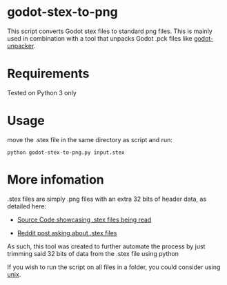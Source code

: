 # godot-stex-to-png

This script converts Godot stex files to standard png files. This is mainly used in combination with a tool that unpacks Godot .pck files 
like [godot-unpacker](https://github.com/tehskai/godot-unpacker).

# Requirements
Tested on Python 3 only

# Usage 
move the .stex file in the same directory as script and run:
```
python godot-stex-to-png.py input.stex
```

# More infomation
.stex files are simply .png files with an extra 32 bits of header data, as detailed here:

- [Source Code showcasing .stex files being read](https://github.com/godotengine/godot/blob/master/editor/import/resource_importer_image.cpp#L73)

- [Reddit post asking about .stex files](https://www.reddit.com/r/godot/comments/n178h2/convert_stex_back_to_png/gwb9ui3/)

As such, this tool was created to further automate the process by just trimming said 32 bits of data from the .stex file using python

If you wish to run the script on all files in a folder, you could consider using [unix](https://askubuntu.com/questions/1037186/bash-script-to-run-python-script-for-all-images-in-all-subdirectories). 
